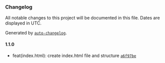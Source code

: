 ### Changelog

All notable changes to this project will be documented in this file. Dates are displayed in UTC.

Generated by [`auto-changelog`](https://github.com/CookPete/auto-changelog).

#### 1.1.0

- feat(index.html): create index.html file and structure [`a6f97be`](https://github.com/JsantanaRoman/actions-test/commit/a6f97be73a458646448be43060f3ccb7cf40eb70)

